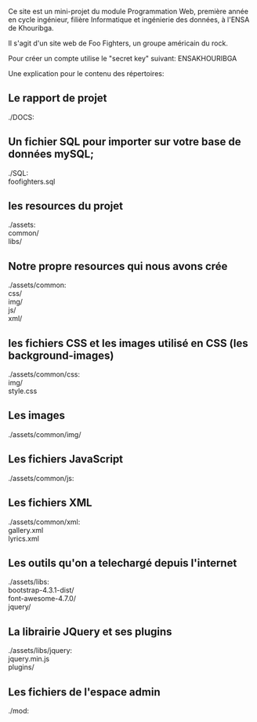 Ce site est un mini-projet du module Programmation Web, première année en cycle ingénieur, filière Informatique et ingénierie des données, à l'ENSA de Khouribga.

Il s'agit d'un site web de Foo Fighters, un groupe américain du rock.
  
  
  
Pour créer un compte utilise le "secret key" suivant: ENSAKHOURIBGA   
    
  
  
Une explication pour le contenu des répertoires:  
  
  
  
## Le rapport de projet ##  
./DOCS:  
  
## Un fichier SQL pour importer sur votre base de données mySQL; ##  
./SQL:  
foofighters.sql  
  
## les resources du projet ##  
./assets:  
common/  
libs/  
  
## Notre propre resources qui nous avons crée ##  
./assets/common:  
css/  
img/  
js/  
xml/  
  
## les fichiers CSS et les images utilisé en CSS (les background-images) ##  
./assets/common/css:  
img/  
style.css  
  
## Les images ##  
./assets/common/img/  
  
## Les fichiers JavaScript ##  
./assets/common/js:  
  
## Les fichiers XML ##  
./assets/common/xml:  
gallery.xml  
lyrics.xml  
  
## Les outils qu'on a telechargé depuis l'internet ##  
./assets/libs:  
bootstrap-4.3.1-dist/  
font-awesome-4.7.0/  
jquery/  
  
## La librairie JQuery et ses plugins ##  
./assets/libs/jquery:  
jquery.min.js  
plugins/  
  
## Les fichiers de l'espace admin ##  
./mod:  
